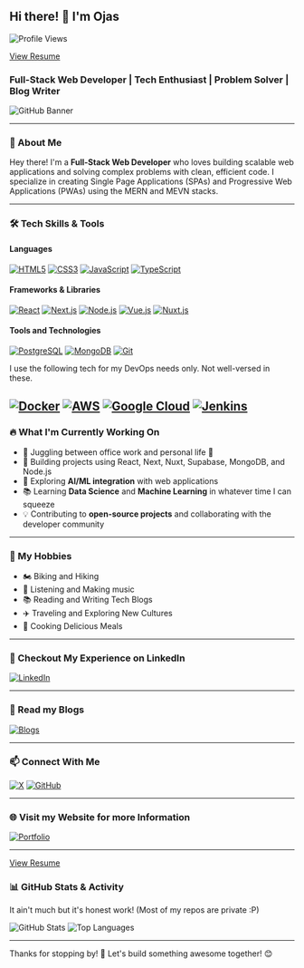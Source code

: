 ## Hi there! 👋 I'm Ojas
![Profile Views](https://komarev.com/ghpvc/?username=ojaswiat&color=blueviolet)

<a href="https://drive.google.com/file/d/1p97uFrJnncKXBIx4SA7cap0zfbZDb1vj/view" target="_blank">View Resume</a>


### Full-Stack Web Developer | Tech Enthusiast | Problem Solver | Blog Writer

![GitHub Banner](https://ik.imagekit.io/ojaswiat/github-banner.png)

---

### 🚀 About Me
Hey there! I'm a **Full-Stack Web Developer** who loves building scalable web applications and solving complex problems with clean, efficient code. I specialize in creating Single Page Applications (SPAs) and Progressive Web Applications (PWAs) using the MERN and MEVN stacks.

---

### 🛠️ Tech Skills & Tools

#### Languages
[![HTML5](https://img.shields.io/badge/HTML5-E34F26?style=flat-square&logo=html5&logoColor=white)](#)
[![CSS3](https://img.shields.io/badge/CSS3-1572B6?style=flat-square&logo=css3&logoColor=white)](#)
[![JavaScript](https://img.shields.io/badge/JavaScript-F7DF1E?style=flat-square&logo=javascript&logoColor=black)](#)
[![TypeScript](https://img.shields.io/badge/TypeScript-1572B6?style=flat-square&logo=typescript&logoColor=white)](#)

#### Frameworks & Libraries
[![React](https://img.shields.io/badge/React-61DAFB?style=flat-square&logo=react&logoColor=black)](#)
[![Next.js](https://img.shields.io/badge/Next.js-000000?style=flat-square&logo=next.js&logoColor=white)](#)
[![Node.js](https://img.shields.io/badge/Node.js-339933?style=flat-square&logo=node.js&logoColor=white)](#)
[![Vue.js](https://img.shields.io/badge/Vue.js-339933?style=flat-square&logo=vue.js&logoColor=white)](#)
[![Nuxt.js](https://img.shields.io/badge/Nuxt.js-339933?style=flat-square&logo=nuxt&logoColor=white)](#)


#### Tools and Technologies
[![PostgreSQL](https://img.shields.io/badge/PostgreSQL-2496ED?style=flat-square&logo=postgresql&logoColor=black)](#)
[![MongoDB](https://img.shields.io/badge/MongoDB-47A248?style=flat-square&logo=mongodb&logoColor=white)](#)
[![Git](https://img.shields.io/badge/Git-F05032?style=flat-square&logo=git&logoColor=white)](#)

<p>I use the following tech for my DevOps needs only. Not well-versed in these.</p>

[![Docker](https://img.shields.io/badge/Docker-2496ED?style=flat-square&logo=docker&logoColor=white)](#)
[![AWS](https://img.shields.io/badge/AWS-000000?style=flat-square&logo=amazon&logoColor=orange)](#)
[![Google Cloud](https://img.shields.io/badge/Google%20Cloud-4285F4?style=flat-square&logo=google-cloud&logoColor=white)](#)
[![Jenkins](https://img.shields.io/badge/Jenkins-F05032?style=flat-square&logo=jenkins&logoColor=white)](#)
---

### 🔥 What I'm Currently Working On
- 💼 Juggling between office work and personal life 👾
- 🚀 Building projects using React, Next, Nuxt, Supabase, MongoDB, and Node.js
- 🌱 Exploring **AI/ML integration** with web applications
- 📚 Learning **Data Science** and **Machine Learning** in whatever time I can squeeze
- 💡 Contributing to **open-source projects** and collaborating with the developer community

---

### 🎨 My Hobbies
- 🏍️ Biking and Hiking
- 🎵 Listening and Making music
- 📚 Reading and Writing Tech Blogs
- ✈️ Traveling and Exploring New Cultures
- 🥘 Cooking Delicious Meals

---

### 💼 Checkout My Experience on LinkedIn
[![LinkedIn](https://img.shields.io/badge/LinkedIn-%230077B5.svg?style=flat-square&logo=linkedin&logoColor=white)](https://www.linkedin.com/in/ojaswiat)

---

### 📖 Read my Blogs
[![Blogs](https://img.shields.io/badge/Dev.to-%230077B5.svg?style=flat-square&logo=devto&logoColor=white)](https://dev.to/ojaswiat)

---

### 📫 Connect With Me

[![X](https://img.shields.io/badge/Twitter-000000.svg?style=flat-square&logo=x&logoColor=white)](https://twitter.com/ojaswiat)
[![GitHub](https://img.shields.io/badge/GitHub-000000.svg?style=flat-square&logo=github&logoColor=white)](https://github.com/ojaswiat)

---

### 🌐 Visit my Website for more Information

[![Portfolio](https://img.shields.io/badge/Portfolio-%23000000.svg?style=flat-square&logo=firefox&logoColor=white)](https://ojaswiat.com)

---
[View Resume](https://drive.google.com/file/d/1p97uFrJnncKXBIx4SA7cap0zfbZDb1vj/view)

### 📊 GitHub Stats & Activity
It ain't much but it's honest work! (Most of my repos are private :P)

![GitHub Stats](https://github-readme-stats.vercel.app/api?username=ojaswiat&show_icons=true&theme=radical)
![Top Languages](https://github-readme-stats.vercel.app/api/top-langs/?username=ojaswiat&layout=compact&theme=radical)
<!-- ![GitHub Streak](https://github-readme-streak-stats.herokuapp.com/?user=ojaswiat&theme=radical) -->

---

Thanks for stopping by! 🚀 Let's build something awesome together! 😊
